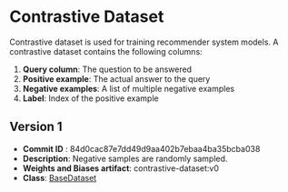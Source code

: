 # Contrastive Dataset

Contrastive dataset is used for training recommender system models. A contrastive dataset contains the following columns:
1. **Query column**: The question to be answered
2. **Positive example**: The actual answer to the query
3. **Negative examples**: A list of multiple negative examples
4. **Label**: Index of the positive example

## Version 1
* **Commit ID** : 84d0cac87e7dd49d9aa402b7ebaa4ba35bcba038
* **Description**: Negative samples are randomly sampled.
* **Weights and Biases artifact**: contrastive-dataset:v0
* **Class**: [BaseDataset](../src/data_preparation/datasets/base_dataset.py)
